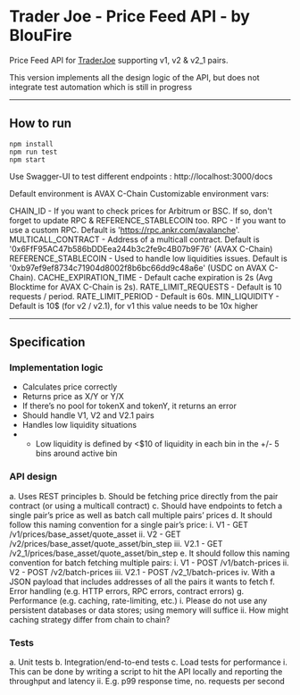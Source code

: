 # Trader Joe - Price Feed API - by BlouFire

Price Feed API for [TraderJoe](https://traderjoexyz.com/) supporting v1, v2 & v2_1 pairs.

This version implements all the design logic of the API, but does not integrate test automation which is still in progress

---

## How to run

```
npm install
npm run test 
npm start
```

Use Swagger-UI to test different endpoints :
http://localhost:3000/docs

Default environment is AVAX C-Chain
Customizable environment vars:

CHAIN_ID - If you want to check prices for Arbitrum or BSC. If so, don't forget to update RPC & REFERENCE_STABLECOIN too.
RPC - If you want to use a custom RPC. Default is 'https://rpc.ankr.com/avalanche'.
MULTICALL_CONTRACT - Address of a multicall contract. Default is '0x6FfF95AC47b586bDDEea244b3c2fe9c4B07b9F76' (AVAX C-Chain)
REFERENCE_STABLECOIN - Used to handle low liquidities issues. Default is '0xb97ef9ef8734c71904d8002f8b6bc66dd9c48a6e' (USDC on AVAX C-Chain).
CACHE_EXPIRATION_TIME - Default cache expiration is 2s (Avg Blocktime for AVAX C-Chain is 2s).
RATE_LIMIT_REQUESTS - Default is 10 requests / period.
RATE_LIMIT_PERIOD - Default is 60s.
MIN_LIQUIDITY - Default is 10$ (for v2 / v2.1), for v1 this value needs to be 10x higher

---

## Specification

### Implementation logic

- Calculates price correctly
- Returns price as X/Y or Y/X
- If there’s no pool for tokenX and tokenY, it returns an error
- Should handle V1, V2 and V2.1 pairs
- Handles low liquidity situations
- - Low liquidity is defined by <$10 of liquidity in each bin in the +/- 5 bins around active bin

### API design

a. Uses REST principles
b. Should be fetching price directly from the pair contract (or using a multicall contract)
c. Should have endpoints to fetch a single pair’s price as well as batch call multiple pairs’ prices
d. It should follow this naming convention for a single pair’s price:
  i. V1 - GET /v1/prices/base_asset/quote_asset
  ii. V2 - GET /v2/prices/base_asset/quote_asset/bin_step
  iii. V2.1 - GET /v2_1/prices/base_asset/quote_asset/bin_step
e. It should follow this naming convention for batch fetching multiple pairs:
  i. V1 - POST /v1/batch-prices
  ii. V2 - POST /v2/batch-prices
  iii. V2.1 - POST /v2_1/batch-prices
  iv. With a JSON payload that includes addresses of all the pairs it wants to fetch
f. Error handling (e.g. HTTP errors, RPC errors, contract errors)
g. Performance (e.g. caching, rate-limiting, etc.)
  i. Please do not use any persistent databases or data stores; using memory will suffice
  ii. How might caching strategy differ from chain to chain?

### Tests

a. Unit tests
b. Integration/end-to-end tests
c. Load tests for performance
  i. This can be done by writing a script to hit the API locally and reporting the throughput and latency
  ii. E.g. p99 response time, no. requests per second